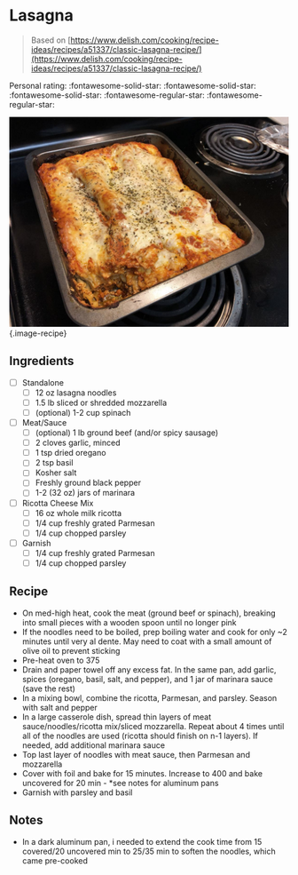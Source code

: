 # Lasagna

> Based on [https://www.delish.com/cooking/recipe-ideas/recipes/a51337/classic-lasagna-recipe/](https://www.delish.com/cooking/recipe-ideas/recipes/a51337/classic-lasagna-recipe/)

<!-- {cts} rating=3; (User can specify rating on scale of 1-5) -->

Personal rating: :fontawesome-solid-star: :fontawesome-solid-star: :fontawesome-solid-star: :fontawesome-regular-star: :fontawesome-regular-star:

<!-- {cte} -->

<!-- {cts} name_image=lasagna.jpeg; (User can specify image name) -->

![lasagna.jpeg](./lasagna.jpeg){.image-recipe}

<!-- {cte} -->

## Ingredients

- [ ] Standalone
    - [ ] 12 oz lasagna noodles
    - [ ] 1.5 lb sliced or shredded mozzarella
    - [ ] (optional) 1-2 cup spinach
- [ ] Meat/Sauce
    - [ ] (optional) 1 lb ground beef (and/or spicy sausage)
    - [ ] 2 cloves garlic, minced
    - [ ] 1 tsp dried oregano
    - [ ] 2 tsp basil
    - [ ] Kosher salt
    - [ ] Freshly ground black pepper
    - [ ] 1-2 (32 oz) jars of marinara
- [ ] Ricotta Cheese Mix
    - [ ] 16 oz whole milk ricotta
    - [ ] 1/4 cup freshly grated Parmesan
    - [ ] 1/4 cup chopped parsley
- [ ] Garnish
    - [ ] 1/4 cup freshly grated Parmesan
    - [ ] 1/4 cup chopped parsley

## Recipe

- On med-high heat, cook the meat (ground beef or spinach), breaking into small pieces with a wooden spoon until no longer pink
- If the noodles need to be boiled, prep boiling water and cook for only ~2 minutes until very al dente. May need to coat with a small amount of olive oil to prevent sticking
- Pre-heat oven to 375
- Drain and paper towel off any excess fat. In the same pan, add garlic, spices (oregano, basil, salt, and pepper), and 1 jar of marinara sauce (save the rest)
- In a mixing bowl, combine the ricotta, Parmesan, and parsley. Season with salt and pepper
- In a large casserole dish, spread thin layers of meat sauce/noodles/ricotta mix/sliced mozzarella. Repeat about 4 times until all of the noodles are used (ricotta should finish on n-1 layers). If needed, add additional marinara sauce
- Top last layer of noodles with meat sauce, then Parmesan and mozzarella
- Cover with foil and bake for 15 minutes. Increase to 400 and bake uncovered for 20 min - \*see notes for aluminum pans
- Garnish with parsley and basil

## Notes

- In a dark aluminum pan, i needed to extend the cook time from 15 covered/20 uncovered min to 25/35 min to soften the noodles, which came pre-cooked
